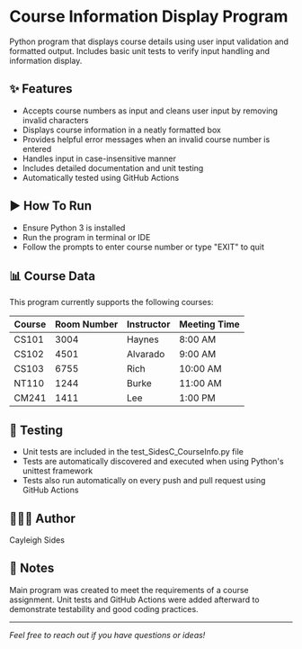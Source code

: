 # Course Information Display Program 
Python program that displays course details using user input validation and formatted output. Includes basic unit tests to verify input handling and information display. 

## ✨ Features 
- Accepts course numbers as input and cleans user input by removing invalid characters
- Displays course information in a neatly formatted box
- Provides helpful error messages when an invalid course number is entered
- Handles input in case-insensitive manner
- Includes detailed documentation and unit testing
- Automatically tested using GitHub Actions

## ▶ How To Run 
- Ensure Python 3 is installed
- Run the program in terminal or IDE
- Follow the prompts to enter course number or type "EXIT" to quit

## 📊 Course Data 
This program currently supports the following courses:

| Course | Room Number | Instructor | Meeting Time |
|--------|-------------|------------|--------------|
| CS101  | 3004        | Haynes     | 8:00 AM      |
| CS102  | 4501        | Alvarado   | 9:00 AM      |
| CS103  | 6755        | Rich       | 10:00 AM     |
| NT110  | 1244        | Burke      | 11:00 AM     |
| CM241  | 1411        | Lee        | 1:00 PM      |

## 🧪 Testing 
- Unit tests are included in the test_SidesC_CourseInfo.py file
- Tests are automatically discovered and executed when using Python's unittest framework
- Tests also run automatically on every push and pull request using GitHub Actions

## 👩🏻‍💻 Author
Cayleigh Sides 

## 📓 Notes 
Main program was created to meet the requirements of a course assignment. Unit tests and GitHub Actions were added afterward to demonstrate testability and good coding practices. 

---

*Feel free to reach out if you have questions or ideas!* 
